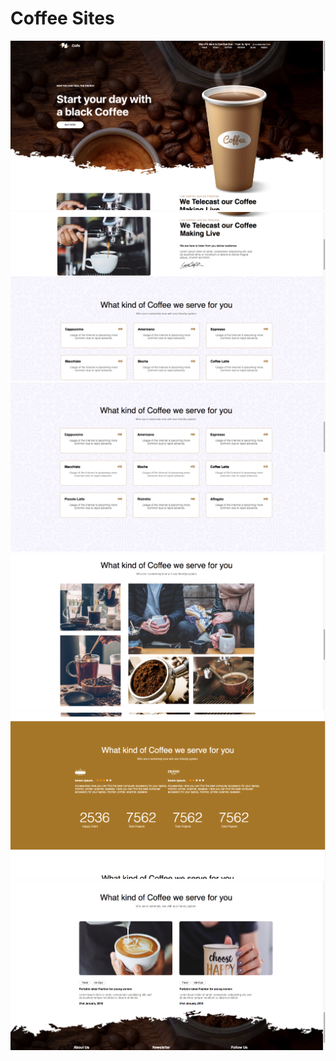 # Coffee Sites
![](img-2/coffee.png)
![](img-2/coffee2.png)
![](img-2/coffee3.png)
![](img-2/coffee4.png)
![](img-2/coffee5.png)
![](img-2/coffee6.png)
